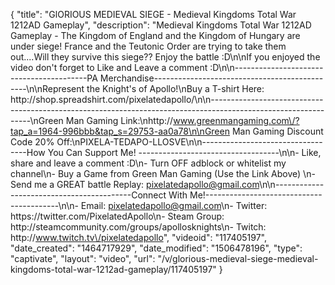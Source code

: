 {
    "title": "GlORIOUS MEDIEVAL SIEGE - Medieval Kingdoms Total War 1212AD Gameplay",
    "description": "Medieval Kingdoms Total War 1212AD Gameplay - The Kingdom of England and the Kingdom of Hungary are under siege!  France and the Teutonic Order are trying to take them out....Will they survive this siege?? Enjoy the battle :D\n\nIf you enjoyed the video don't forget to Like and Leave a comment :D\n\n-----------------------------------------PA Merchandise----------------------------------------------\n\nRepresent the Knight's of Apollo!\nBuy a T-shirt Here: http:\/\/shop.spreadshirt.com\/pixelatedapollo\/\n\n---------------------------------------------------------------------------------------------------------------\nGreen Man Gaming Link:\nhttp:\/\/www.greenmangaming.com\/?tap_a=1964-996bbb&tap_s=29753-aa0a78\n\nGreen Man Gaming Discount Code 20% Off:\nPIXELA-TEDAPO-LLOSVE\n\n----------------------------------How You Can Support Me! -----------------------------------\n\n- Like, share and leave a comment :D\n- Turn OFF adblock or whitelist my channel\n- Buy a Game from Green Man Gaming (Use the Link Above) \n- Send me a GREAT battle Replay: pixelatedapollo@gmail.com\n\n------------------------------------------Connect With Me!-----------------------------------------\n\n- Email: pixelatedapollo@gmail.com\n- Twitter: https:\/\/twitter.com\/PixelatedApollo\n- Steam Group:  http:\/\/steamcommunity.com\/groups\/apollosknights\n- Twitch: http:\/\/www.twitch.tv\/pixelatedapollo",
    "videoid": "117405197",
    "date_created": "1464717929",
    "date_modified": "1506478196",
    "type": "captivate",
    "layout": "video",
    "url": "\/v\/glorious-medieval-siege-medieval-kingdoms-total-war-1212ad-gameplay\/117405197"
}